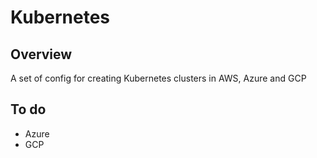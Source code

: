# Kubernetes

## Overview
A set of config for creating Kubernetes clusters in AWS, Azure and GCP

## To do
- Azure
- GCP

